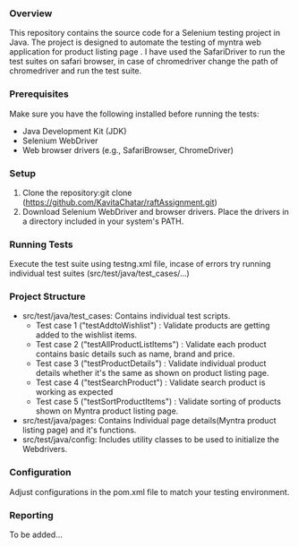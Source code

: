 ### Overview

This repository contains the source code for a Selenium testing project in Java. The project is designed to automate the testing of myntra web application for product listing page . I have used the SafariDriver to run the test suites on safari browser, in case of chromedriver change the path of chromedriver and run the test suite.

### Prerequisites

Make sure you have the following installed before running the tests:
* Java Development Kit (JDK)
* Selenium WebDriver
* Web browser drivers (e.g., SafariBrowser, ChromeDriver)

### Setup
1. Clone the repository:git clone (https://github.com/KavitaChatar/raftAssignment.git)
2. Download Selenium WebDriver and browser drivers. Place the drivers in a directory included in your system's PATH.

### Running Tests
Execute the test suite using testng.xml file, incase of errors try running individual test suites (src/test/java/test_cases/...)

### Project Structure
* src/test/java/test_cases: Contains individual test scripts.  
  * Test case 1 ("testAddtoWishlist") : Validate products are getting added to the wishlist items.
  * Test case 2 ("testAllProductListItems") : Validate each product contains basic details such as name, brand and price.
  * Test case 3 ("testProductDetails") : Validate individual product details whether it's the same as shown on product listing page. 
  * Test case 4 ("testSearchProduct") : Validate search product is working as expected
  * Test case 5 ("testSortProductItems") : Validate sorting of products shown on Myntra product listing page. 
* src/test/java/pages: Contains Individual page details(Myntra product listing page) and it's functions.
* src/test/java/config: Includes utility classes to be used to initialize the Webdrivers.

### Configuration
Adjust configurations in the pom.xml file to match your testing environment.

### Reporting
 To be added... 

